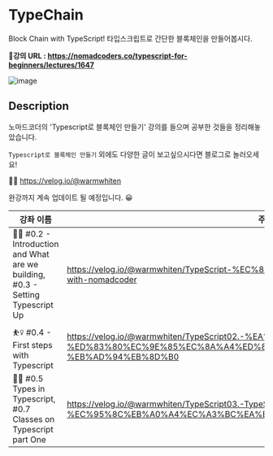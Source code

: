 # TypeChain
Block Chain with TypeScript! 타입스크립트로 간단한 블록체인을 만들어봅시다.

🚨**강의 URL : https://nomadcoders.co/typescript-for-beginners/lectures/1647**

![image](https://user-images.githubusercontent.com/40848918/103148688-cb3ed280-47a5-11eb-921a-d23849422bfb.png)

## Description

노마드코더의 'Typescript로 블록체인 만들기' 강의를 들으며 공부한 것들을 정리해놓았습니다.


`Typescript로 블록체인 만들기` 외에도 다양한 글이 보고싶으시다면 블로그로 놀러오세요! 

💁‍♀️ https://velog.io/@warmwhiten

완강까지 계속 업데이트 될 예정입니다. 😀

강좌 이름  | 주소
------------ | -------------
🏋️‍♀️ #0.2 - Introduction and What are we building, #0.3 - Setting Typescript Up | https://velog.io/@warmwhiten/TypeScript-%EC%85%8B%EC%97%85%ED%95%98%EA%B8%B0-with-nomadcoder
 ⛹️‍♀️ #0.4 - First steps with Typescript  | https://velog.io/@warmwhiten/TypeScript02.-%EA%B7%B8%EB%9E%98%EC%84%9C-%ED%83%80%EC%9E%85%EC%8A%A4%ED%81%AC%EB%A6%BD%ED%8A%B8%EA%B0%80-%EB%AD%94%EB%8D%B0
🚣‍♀️ #0.5 Types in Typescript, #0.7 Classes on Typescript part One | https://velog.io/@warmwhiten/TypeScript03.-TypeScript%EC%97%90-Type-%EC%95%8C%EB%A0%A4%EC%A3%BC%EA%B8%B0


